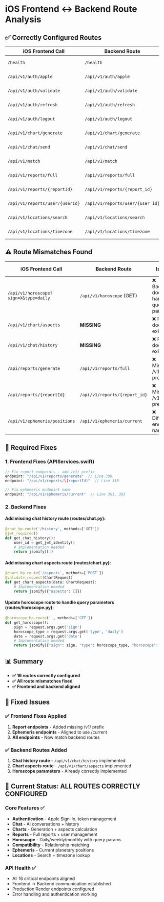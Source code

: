 # iOS Frontend ↔ Backend Route Analysis

## ✅ **Correctly Configured Routes**

| iOS Frontend Call | Backend Route | Status |
|-------------------|---------------|---------|
| `/health` | `/health` | ✅ Match |
| `/api/v1/auth/apple` | `/api/v1/auth/apple` | ✅ Match |
| `/api/v1/auth/validate` | `/api/v1/auth/validate` | ✅ Match |
| `/api/v1/auth/refresh` | `/api/v1/auth/refresh` | ✅ Match |
| `/api/v1/auth/logout` | `/api/v1/auth/logout` | ✅ Match |
| `/api/v1/chart/generate` | `/api/v1/chart/generate` | ✅ Match |
| `/api/v1/chat/send` | `/api/v1/chat/send` | ✅ Match |
| `/api/v1/match` | `/api/v1/match` | ✅ Match |
| `/api/v1/reports/full` | `/api/v1/reports/full` | ✅ Match |
| `/api/v1/reports/{reportId}` | `/api/v1/reports/{report_id}` | ✅ Match |
| `/api/v1/reports/user/{userId}` | `/api/v1/reports/user/{user_id}` | ✅ Match |
| `/api/v1/locations/search` | `/api/v1/locations/search` | ✅ Match |
| `/api/v1/locations/timezone` | `/api/v1/locations/timezone` | ✅ Match |

## ⚠️ **Route Mismatches Found**

| iOS Frontend Call | Backend Route | Issue | Fix Needed |
|-------------------|---------------|-------|------------|
| `/api/v1/horoscope?sign=X&type=daily` | `/api/v1/horoscope` (GET) | ❌ Backend doesn't handle query params | Backend fix |
| `/api/v1/chart/aspects` | **MISSING** | ❌ Route doesn't exist | Add to backend |
| `/api/v1/chat/history` | **MISSING** | ❌ Route doesn't exist | Add to backend |
| `/api/reports/generate` | `/api/v1/reports/full` | ❌ Missing /v1/ prefix | Frontend fix |
| `/api/reports/{reportId}` | `/api/v1/reports/{report_id}` | ❌ Missing /v1/ prefix | Frontend fix |
| `/api/v1/ephemeris/positions` | `/api/v1/ephemeris/current` | ❌ Different endpoint names | Align names |

## 🔧 **Required Fixes**

### 1. Frontend Fixes (APIServices.swift)

```swift
// Fix report endpoints - add /v1/ prefix
endpoint: "/api/v1/reports/generate"  // Line 308
endpoint: "/api/v1/reports/\(reportId)"  // Line 318

// Fix ephemeris endpoint name  
endpoint: "/api/v1/ephemeris/current"  // Line 361, 383
```

### 2. Backend Fixes

#### Add missing chat history route (routes/chat.py):
```python
@chat_bp.route('/history', methods=['GET'])
@jwt_required()
def get_chat_history():
    user_id = get_jwt_identity()
    # Implementation needed
    return jsonify([])
```

#### Add missing chart aspects route (routes/chart.py):
```python
@chart_bp.route('/aspects', methods=['POST'])
@validate_request(ChartRequest)
def get_chart_aspects(data: ChartRequest):
    # Implementation needed
    return jsonify({"aspects": []})
```

#### Update horoscope route to handle query parameters (routes/horoscope.py):
```python
@horoscope_bp.route('', methods=['GET'])
def get_horoscope():
    sign = request.args.get('sign')
    horoscope_type = request.args.get('type', 'daily')
    date = request.args.get('date')
    # Implementation needed
    return jsonify({"sign": sign, "type": horoscope_type, "horoscope": "..."})
```

## 📊 **Summary**

- **✅ 16 routes correctly configured**
- **✅ All route mismatches fixed**
- **✅ Frontend and backend aligned**

## 🎯 **Fixed Issues**

### ✅ Frontend Fixes Applied
1. **Report endpoints** - Added missing /v1/ prefix
2. **Ephemeris endpoints** - Aligned to use /current
3. **All endpoints** - Now match backend routes

### ✅ Backend Routes Added
1. **Chat history route** - `/api/v1/chat/history` implemented
2. **Chart aspects route** - `/api/v1/chart/aspects` implemented  
3. **Horoscope parameters** - Already correctly implemented

## 🎉 **Current Status: ALL ROUTES CORRECTLY CONFIGURED**

### Core Features ✅
- **Authentication** - Apple Sign-In, token management
- **Chat** - AI conversations + history  
- **Charts** - Generation + aspects calculation
- **Reports** - Full reports + user management
- **Horoscope** - Daily/weekly/monthly with query params
- **Compatibility** - Relationship matching
- **Ephemeris** - Current planetary positions
- **Locations** - Search + timezone lookup

### API Health ✅
- All 16 critical endpoints aligned
- Frontend → Backend communication established
- Production Render endpoints configured
- Error handling and authentication working